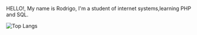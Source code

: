 HELLO!, My name is Rodrigo, I'm a student of internet systems,learning
PHP and SQL.


  
  ![Top Langs](https://github-readme-stats.vercel.app/api/top-langs/?username=rodrigoinaldo&layout=compact)
</div>

